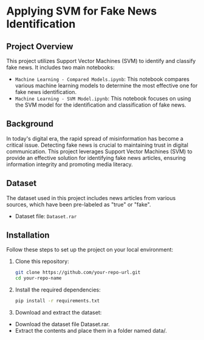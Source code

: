 # Applying SVM for Fake News Identification

## Project Overview

This project utilizes Support Vector Machines (SVM) to identify and classify fake news. It includes two main notebooks:

- `Machine Learning - Compared Models.ipynb`: This notebook compares various machine learning models to determine the most effective one for fake news identification.
- `Machine Learning - SVM Model.ipynb`: This notebook focuses on using the SVM model for the identification and classification of fake news.

## Background

In today's digital era, the rapid spread of misinformation has become a critical issue. Detecting fake news is crucial to maintaining trust in digital communication. This project leverages Support Vector Machines (SVM) to provide an effective solution for identifying fake news articles, ensuring information integrity and promoting media literacy.

## Dataset

The dataset used in this project includes news articles from various sources, which have been pre-labeled as "true" or "fake".

- Dataset file: `Dataset.rar`

## Installation

Follow these steps to set up the project on your local environment:

1. Clone this repository:
   ```bash
   git clone https://github.com/your-repo-url.git
   cd your-repo-name
2. Install the required dependencies:
   ```bash
   pip install -r requirements.txt
3. Download and extract the dataset:
- Download the dataset file Dataset.rar.
- Extract the contents and place them in a folder named data/.

